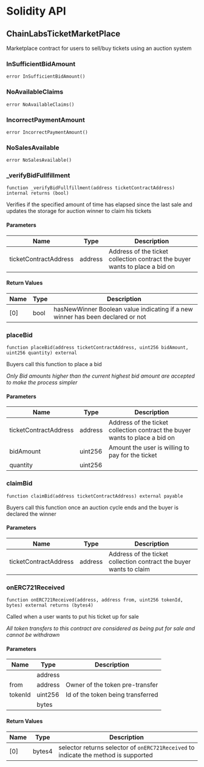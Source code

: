 # Solidity API

## ChainLabsTicketMarketPlace

Marketplace contract for users to sell/buy tickets using an auction system

### InSufficientBidAmount

```solidity
error InSufficientBidAmount()
```

### NoAvailableClaims

```solidity
error NoAvailableClaims()
```

### IncorrectPaymentAmount

```solidity
error IncorrectPaymentAmount()
```

### NoSalesAvailable

```solidity
error NoSalesAvailable()
```

### _verifyBidFullfillment

```solidity
function _verifyBidFullfillment(address ticketContractAddress) internal returns (bool)
```

Verifies if the specified amount of time has elapsed since the last sale and updates the storage for auction winner to claim his tickets

#### Parameters

| Name | Type | Description |
| ---- | ---- | ----------- |
| ticketContractAddress | address | Address of the ticket collection contract the buyer wants to place a bid on |

#### Return Values

| Name | Type | Description |
| ---- | ---- | ----------- |
| [0] | bool | hasNewWinner Boolean value indicating if a new winner has been declared or not |

### placeBid

```solidity
function placeBid(address ticketContractAddress, uint256 bidAmount, uint256 quantity) external
```

Buyers call this function to place a bid

_Only Bid amounts higher than the current highest bid amount are accepted to make the process simpler_

#### Parameters

| Name | Type | Description |
| ---- | ---- | ----------- |
| ticketContractAddress | address | Address of the ticket collection contract the buyer wants to place a bid on |
| bidAmount | uint256 | Amount the user is willing to pay for the ticket |
| quantity | uint256 |  |

### claimBid

```solidity
function claimBid(address ticketContractAddress) external payable
```

Buyers call this function once an auction cycle ends and the buyer is declared the winner

#### Parameters

| Name | Type | Description |
| ---- | ---- | ----------- |
| ticketContractAddress | address | Address of the ticket collection contract the buyer wants to claim |

### onERC721Received

```solidity
function onERC721Received(address, address from, uint256 tokenId, bytes) external returns (bytes4)
```

Called when a user wants to put his ticket up for sale

_All token transfers to this contract are considered as being put for sale and cannot be withdrawn_

#### Parameters

| Name | Type | Description |
| ---- | ---- | ----------- |
|  | address |  |
| from | address | Owner of the token pre-transfer |
| tokenId | uint256 | Id of the token being transferred |
|  | bytes |  |

#### Return Values

| Name | Type | Description |
| ---- | ---- | ----------- |
| [0] | bytes4 | selector returns selector of `onERC721Received` to indicate the method is supported |

